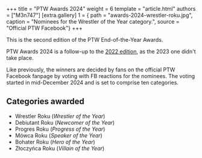 +++
title = "PTW Awards 2024"
weight = 6
template = "article.html"
authors = ["M3n747"]
[extra.gallery]
1 = { path = "awards-2024-wrestler-roku.jpg", caption = "Nominees for the Wrestler of the Year category.", source = "Official PTW Facebook"}
+++

This is the second edition of the PTW End-of-the-Year Awards.

<!-- more -->

PTW Awards 2024 is a follow-up to the [2022 edition](@/a/ptw-awards-2022.md), as the 2023 one didn't take place. 

Like previously, the winners are decided by fans on the official PTW Facebook fanpage by voting with FB reactions for the nominees. The voting started in mid-December 2024 and is set to comprise ten categories.

## Categories awarded

- Wrestler Roku (_Wrestler of the Year_)
- Debiutant Roku (_Newcomer of the Year_)
- Progres Roku (_Progress of the Year_)
- Mówca Roku (_Speaker of the Year_)
- Bohater Roku (_Hero of the Year_)
- Złoczyńca Roku (_Villain of the Year_)
